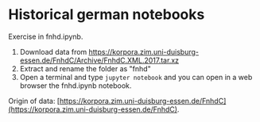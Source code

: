 # Historical german notebooks



Exercise in fnhd.ipynb.

1. Download data from https://korpora.zim.uni-duisburg-essen.de/FnhdC/Archive/FnhdC.XML.2017.tar.xz
2. Extract and rename the folder as "fnhd"
3. Open a terminal and type `jupyter notebook` and you can open in a web browser the fnhd.ipynb notebook.

Origin of data: [https://korpora.zim.uni-duisburg-essen.de/FnhdC](https://korpora.zim.uni-duisburg-essen.de/FnhdC).
